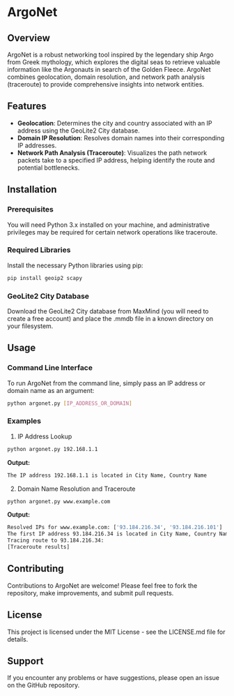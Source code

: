 # ArgoNet

## Overview
ArgoNet is a robust networking tool inspired by the legendary ship Argo from Greek mythology, which explores the digital seas to retrieve valuable information like the Argonauts in search of the Golden Fleece. ArgoNet combines geolocation, domain resolution, and network path analysis (traceroute) to provide comprehensive insights into network entities.

## Features
- **Geolocation**: Determines the city and country associated with an IP address using the GeoLite2 City database.
- **Domain IP Resolution**: Resolves domain names into their corresponding IP addresses.
- **Network Path Analysis (Traceroute)**: Visualizes the path network packets take to a specified IP address, helping identify the route and potential bottlenecks.

## Installation

### Prerequisites
You will need Python 3.x installed on your machine, and administrative privileges may be required for certain network operations like traceroute.

### Required Libraries
Install the necessary Python libraries using pip:
```bash
pip install geoip2 scapy
```
### GeoLite2 City Database
Download the GeoLite2 City database from MaxMind (you will need to create a free account) and place the .mmdb file in a known directory on your filesystem.

## Usage

### Command Line Interface
To run ArgoNet from the command line, simply pass an IP address or domain name as an argument:

```bash
python argonet.py [IP_ADDRESS_OR_DOMAIN]
```
### Examples
1. IP Address Lookup
```bash
python argonet.py 192.168.1.1
```

**Output:**
```bash
The IP address 192.168.1.1 is located in City Name, Country Name
```
2. Domain Name Resolution and Traceroute
```bash
python argonet.py www.example.com
```

**Output:**
```bash
Resolved IPs for www.example.com: ['93.184.216.34', '93.184.216.101']
The first IP address 93.184.216.34 is located in City Name, Country Name
Tracing route to 93.184.216.34:
[Traceroute results]
```

## Contributing
Contributions to ArgoNet are welcome! Please feel free to fork the repository, make improvements, and submit pull requests.

## License
This project is licensed under the MIT License - see the LICENSE.md file for details.

## Support
If you encounter any problems or have suggestions, please open an issue on the GitHub repository.
